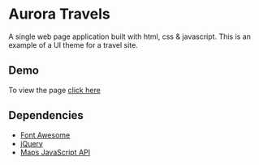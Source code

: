 # Aurora Travels

A single web page application built with html, css & javascript. This is an example of a UI theme for a travel site.

## Demo

To view the page [click here](https://madeleinewoodbury.github.io/aurora-travels/)

## Dependencies

- [Font Awesome](https://fontawesome.com/?from=io)
- [jQuery](https://jquery.com/)
- [Maps JavaScript API](https://cloud.google.com/maps-platform/)

